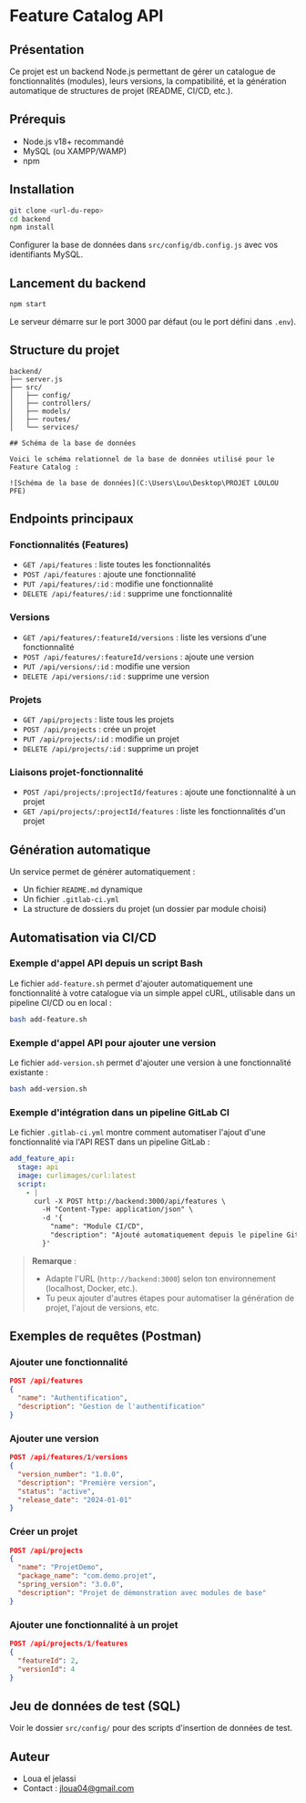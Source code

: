 # Feature Catalog API

## Présentation

Ce projet est un backend Node.js permettant de gérer un catalogue de fonctionnalités (modules), leurs versions, la compatibilité, et la génération automatique de structures de projet (README, CI/CD, etc.).

## Prérequis

- Node.js v18+ recommandé
- MySQL (ou XAMPP/WAMP)
- npm

## Installation

```bash
git clone <url-du-repo>
cd backend
npm install
```

Configurer la base de données dans `src/config/db.config.js` avec vos identifiants MySQL.

## Lancement du backend

```bash
npm start
```

Le serveur démarre sur le port 3000 par défaut (ou le port défini dans `.env`).

## Structure du projet

```
backend/
├── server.js
├── src/
│   ├── config/
│   ├── controllers/
│   ├── models/
│   ├── routes/
│   └── services/

## Schéma de la base de données

Voici le schéma relationnel de la base de données utilisé pour le Feature Catalog :

![Schéma de la base de données](C:\Users\Lou\Desktop\PROJET LOULOU PFE)
```

## Endpoints principaux

### Fonctionnalités (Features)

- `GET /api/features` : liste toutes les fonctionnalités
- `POST /api/features` : ajoute une fonctionnalité
- `PUT /api/features/:id` : modifie une fonctionnalité
- `DELETE /api/features/:id` : supprime une fonctionnalité

### Versions

- `GET /api/features/:featureId/versions` : liste les versions d'une fonctionnalité
- `POST /api/features/:featureId/versions` : ajoute une version
- `PUT /api/versions/:id` : modifie une version
- `DELETE /api/versions/:id` : supprime une version

### Projets

- `GET /api/projects` : liste tous les projets
- `POST /api/projects` : crée un projet
- `PUT /api/projects/:id` : modifie un projet
- `DELETE /api/projects/:id` : supprime un projet

### Liaisons projet-fonctionnalité

- `POST /api/projects/:projectId/features` : ajoute une fonctionnalité à un projet
- `GET /api/projects/:projectId/features` : liste les fonctionnalités d'un projet

## Génération automatique

Un service permet de générer automatiquement :

- Un fichier `README.md` dynamique
- Un fichier `.gitlab-ci.yml`
- La structure de dossiers du projet (un dossier par module choisi)

## Automatisation via CI/CD

### Exemple d'appel API depuis un script Bash

Le fichier `add-feature.sh` permet d'ajouter automatiquement une fonctionnalité à votre catalogue via un simple appel cURL, utilisable dans un pipeline CI/CD ou en local :

```bash
bash add-feature.sh
```

### Exemple d'appel API pour ajouter une version

Le fichier `add-version.sh` permet d'ajouter une version à une fonctionnalité existante :

```bash
bash add-version.sh
```

### Exemple d'intégration dans un pipeline GitLab CI

Le fichier `.gitlab-ci.yml` montre comment automatiser l'ajout d'une fonctionnalité via l'API REST dans un pipeline GitLab :

```yaml
add_feature_api:
  stage: api
  image: curlimages/curl:latest
  script:
    - |
      curl -X POST http://backend:3000/api/features \
        -H "Content-Type: application/json" \
        -d '{
          "name": "Module CI/CD",
          "description": "Ajouté automatiquement depuis le pipeline GitLab"
        }'
```

> **Remarque** :
>
> - Adapte l'URL (`http://backend:3000`) selon ton environnement (localhost, Docker, etc.).
> - Tu peux ajouter d'autres étapes pour automatiser la génération de projet, l'ajout de versions, etc.

## Exemples de requêtes (Postman)

### Ajouter une fonctionnalité

```json
POST /api/features
{
  "name": "Authentification",
  "description": "Gestion de l'authentification"
}
```

### Ajouter une version

```json
POST /api/features/1/versions
{
  "version_number": "1.0.0",
  "description": "Première version",
  "status": "active",
  "release_date": "2024-01-01"
}
```

### Créer un projet

```json
POST /api/projects
{
  "name": "ProjetDemo",
  "package_name": "com.demo.projet",
  "spring_version": "3.0.0",
  "description": "Projet de démonstration avec modules de base"
}
```

### Ajouter une fonctionnalité à un projet

```json
POST /api/projects/1/features
{
  "featureId": 2,
  "versionId": 4
}
```

## Jeu de données de test (SQL)

Voir le dossier `src/config/` pour des scripts d'insertion de données de test.

## Auteur

- Loua el jelassi
- Contact : jloua04@gmail.com

